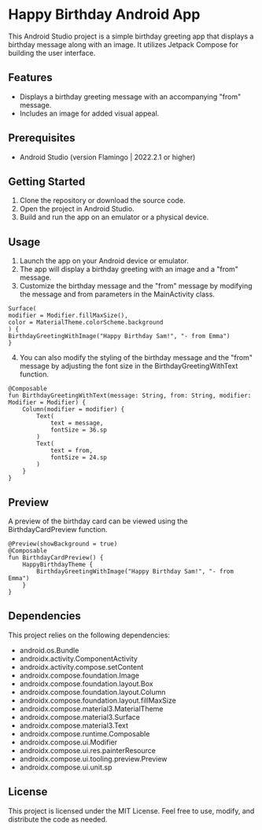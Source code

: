 # Happy Birthday Android App

This Android Studio project is a simple birthday greeting app that displays a birthday message along with an image. It utilizes Jetpack Compose for building the user interface.

## Features

- Displays a birthday greeting message with an accompanying "from" message.
- Includes an image for added visual appeal.

## Prerequisites

- Android Studio (version Flamingo | 2022.2.1 or higher)

## Getting Started

1. Clone the repository or download the source code.
2. Open the project in Android Studio.
3. Build and run the app on an emulator or a physical device.

## Usage

1. Launch the app on your Android device or emulator.
2. The app will display a birthday greeting with an image and a "from" message.
3. Customize the birthday message and the "from" message by modifying the message and from parameters in the MainActivity class.

```
Surface(
modifier = Modifier.fillMaxSize(),
color = MaterialTheme.colorScheme.background
) {
BirthdayGreetingWithImage("Happy Birthday Sam!", "- from Emma")
}
```

4. You can also modify the styling of the birthday message and the "from" message by adjusting the font size in the BirthdayGreetingWithText function.

```
@Composable
fun BirthdayGreetingWithText(message: String, from: String, modifier: Modifier = Modifier) {
    Column(modifier = modifier) {
        Text(
            text = message,
            fontSize = 36.sp
        )
        Text(
            text = from,
            fontSize = 24.sp
        )
    }
}
```

## Preview

A preview of the birthday card can be viewed using the BirthdayCardPreview function.

```
@Preview(showBackground = true)
@Composable
fun BirthdayCardPreview() {
    HappyBirthdayTheme {
        BirthdayGreetingWithImage("Happy Birthday Sam!", "- from Emma")
    }
}
```

## Dependencies

This project relies on the following dependencies:

- android.os.Bundle
- androidx.activity.ComponentActivity
- androidx.activity.compose.setContent
- androidx.compose.foundation.Image
- androidx.compose.foundation.layout.Box
- androidx.compose.foundation.layout.Column
- androidx.compose.foundation.layout.fillMaxSize
- androidx.compose.material3.MaterialTheme
- androidx.compose.material3.Surface
- androidx.compose.material3.Text
- androidx.compose.runtime.Composable
- androidx.compose.ui.Modifier
- androidx.compose.ui.res.painterResource
- androidx.compose.ui.tooling.preview.Preview
- androidx.compose.ui.unit.sp

## License

This project is licensed under the MIT License. Feel free to use, modify, and distribute the code as needed.
